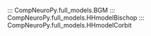 ::: CompNeuroPy.full_models.BGM
::: CompNeuroPy.full_models.HHmodelBischop
::: CompNeuroPy.full_models.HHmodelCorbit